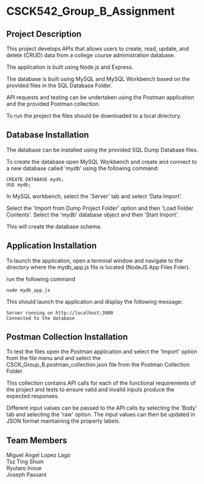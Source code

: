# CSCK542_Group_B_Assignment

## Project Description
This project develops APIs that allows users to create, read, update, and delete (CRUD) data from a college course administration database.

The application is built using Node.js and Express. 

The database is built using MySQL and MySQL Workbench based on the provided files in the SQL Database Folder. 

API requests and testing can be undertaken using the Postman application and the provided Postman collection.

To run the project the files should be downloaded to a local directory.

## Database Installation
The database can be installed using the provided SQL Dump Database files.

To create the database open MySQL Workbench and create and connect to a new database called 'mydb' using the following command:
```
CREATE DATABASE mydb;
USE mydb;
```
In MySQL workbench, select the 'Server' tab and select 'Data Import'. 

Select the 'Import from Dump Project Folder' option and then 'Load Folder Contents'. Select the 'mydb' database object and then 'Start Import'.

This will create the database schema.

## Application Installation
To launch the application, open a terminal window and navigate to the directory where the mydb_app.js file is located (NodeJS App Files Foler).

run the following command
```
node mydb_app.js
```
This should launch the application and display the following message:
```
Server running on http://localhost:3000
Connected to the database
```

## Postman Collection Installation
To test the files open the Postman application and select the 'Import' option from the file menu and and select the CSCK_Group_B.postman_collection.json file from the Postman Collection Folder.

This collection contains API calls for each of the functional requirements of the project and tests to ensure valid and invalid inputs produce the expected responses.

Different input values can be passed to the API calls by selecting the 'Body' tab and selecting the 'raw' option. The input values can then be updated in JSON format maintaining the property labels.

## Team Members
Miguel Angel Lopez Lago\
Tsz Ting Shum\
Ryutaro Inoue\
Joseph Passant


